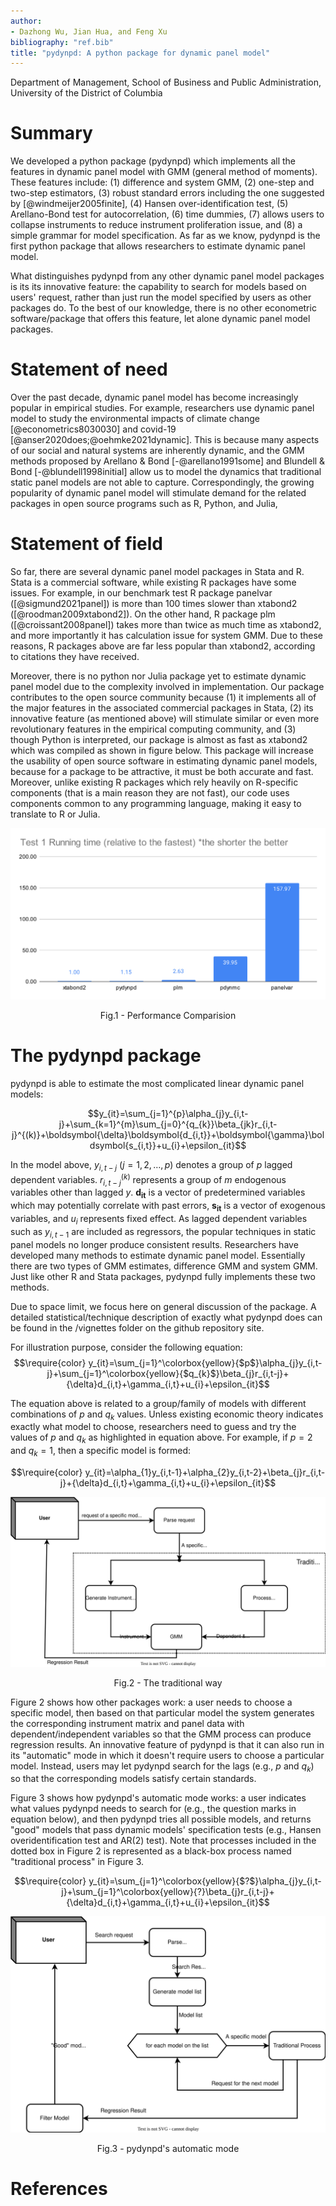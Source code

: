 ```yaml
---
author:
- Dazhong Wu, Jian Hua, and Feng Xu
bibliography: "ref.bib"
title: "pydynpd: A python package for dynamic panel model"
---
```


Department of Management, School of Business and Public Administration,
University of the District of Columbia

# Summary

We developed a python package (pydynpd) which implements all the
features in dynamic panel model with GMM (general method of moments).
These features include: (1) difference and system GMM, (2) one-step and
two-step estimators, (3) robust standard errors including the one
suggested by [@windmeijer2005finite], (4) Hansen over-identification test, (5)
Arellano-Bond test for autocorrelation, (6) time dummies, (7) allows
users to collapse instruments to reduce instrument proliferation issue,
and (8) a simple grammar for model specification. As far as we know, pydynpd is the first python package that allows researchers to estimate dynamic panel model.

What distinguishes pydynpd from any other dynamic panel model packages is its its innovative feature: the capability to search for models based on users' request, rather than just run the model specified by users as other packages do. To the best of our knowledge, there is no other econometric software/package that offers this feature, let alone dynamic panel model packages.

# Statement of need 
Over the past decade, dynamic panel model has become increasingly
popular in empirical studies. For example, researchers use dynamic panel
model to study the environmental impacts of climate change [@econometrics8030030] and covid-19 [@anser2020does;@oehmke2021dynamic].
This is because many aspects of our social and natural systems are
inherently dynamic, and the GMM methods proposed by Arellano & Bond [-@arellano1991some] and Blundell & Bond [-@blundell1998initial] allow us to model the dynamics that
traditional static panel models are not able to capture.
Correspondingly, the growing popularity of dynamic panel model will
stimulate demand for the related packages in open source programs such
as R, Python, and Julia,

# Statement of field 
So far, there are several dynamic panel model packages in Stata and R.
Stata is a commercial software, while existing R packages have some
issues. For example, in our benchmark test R package panelvar ([@sigmund2021panel]) is more than 100 times slower than xtabond2 ([@roodman2009xtabond2]). On the other hand, R package plm ([@croissant2008panel])
takes more than twice as much time as xtabond2, and more importantly it
has calculation issue for system GMM. Due to these reasons, R
packages above are far less popular than xtabond2, according to citations they
have received.

Moreover, there is no python nor Julia package yet to estimate dynamic
panel model due to the complexity involved in implementation. Our
package contributes to the open source community because (1) it
implements all of the major features in the associated commercial packages in
Stata, (2) its innovative feature (as mentioned above) will stimulate similar or even more revolutionary features in the empirical computing community, and (3) though Python is interpreted, our package is almost as
fast as xtabond2 which was compiled as shown in figure below. This package will increase the usability of open source software in estimating dynamic panel models, because for a package to be attractive, it must be both accurate and fast. Moreover, unlike existing R
packages which rely heavily on R-specific components (that is a main
reason they are not fast), our code uses components common to any
programming language, making it easy to translate to R or Julia.

<p align = "center">
<img src = "./../Benchmark/images/Test_1.svg">
</p>
<p align = "center">
Fig.1 - Performance Comparision 
</p>

# The pydynpd package 

pydynpd is able to estimate the most complicated linear dynamic panel
models:

$$y_{it}=\sum_{j=1}^{p}\alpha_{j}y_{i,t-j}+\sum_{k=1}^{m}\sum_{j=0}^{q_{k}}\beta_{jk}r_{i,t-j}^{(k)}+\boldsymbol{\delta}\boldsymbol{d_{i,t}}+\boldsymbol{\gamma}\boldsymbol{s_{i,t}}+u_{i}+\epsilon_{it}$$

In the model above, $y_{i,t-j}$ ($j=1,2,\ldots,p$) denotes a group of
$p$ lagged dependent variables. $r_{i,t-j}^{(k)}$ represents a group of
$m$ endogenous variables other than lagged $y$. $\boldsymbol{d_{it}}$ is
a vector of predetermined variables which may potentially correlate with
past errors, $\boldsymbol{s_{it}}$ is a vector of exogenous variables,
and $u_{i}$ represents fixed effect. As lagged dependent variables such as $y_{i,t-1}$ are included as regressors, the
popular techniques in static panel models no longer produce consistent
results. Researchers have developed many methods to estimate dynamic
panel model. Essentially there are two types of GMM estimates,
difference GMM and system GMM. Just like other R and Stata packages, pydynpd fully implements these two methods.

Due to space limit, we focus here on general discussion of the package. A detailed statistical/technique description of exactly what pydynpd does can be found in the /vignettes folder on the github repository site. 

For illustration purpose, consider the following equation:
$$\require{color} y_{it}=\sum_{j=1}^\colorbox{yellow}{$p$}\alpha_{j}y_{i,t-j}+\sum_{j=1}^\colorbox{yellow}{$q_{k}$}\beta_{j}r_{i,t-j}+{\delta}d_{i,t}+\gamma_{i,t}+u_{i}+\epsilon_{it}$$

The equation above is related to a group/family of models with different combinations of $p$ and $q_{k}$ values. Unless existing economic theory indicates exactly what model to choose, researchers need to guess and try the values of $p$ and $q_{k}$ as highlighted in equation above. For example, if $p=2$ and $q_{k}=1$, then a specific model is formed:

$$\require{color} y_{it}=\alpha_{1}y_{i,t-1}+\alpha_{2}y_{i,t-2}+\beta_{j}r_{i,t-j}+{\delta}d_{i,t}+\gamma_{i,t}+u_{i}+\epsilon_{it}$$

<p align = "center">
<img src = "Images/traditional.svg">
</p>
<p align = "center">
Fig.2 - The traditional way
</p>


Figure 2 shows how other packages work: a user needs to choose a specific model, then based on that particular model the system generates the corresponding instrument matrix and panel data with dependent/independent variables so that the GMM process can produce regression results. An innovative feature of pydynpd is that it can also run in its "automatic" mode in which it doesn't require users to choose a particular model. Instead, users may let pydynpd search for the lags (e.g., $p$ and $q_{k}$) so that the corresponding models satisfy certain standards.

Figure 3 shows how pydynpd's automatic mode works: a user indicates what values pydynpd needs to search for (e.g., the question marks in equation below), and then pydynpd tries all possible models, and returns "good" models that pass dynamic models' specification tests (e.g., Hansen overidentification test and AR(2) test). Note that processes included in the dotted box in Figure 2 is represented as a black-box process named "traditional process" in Figure 3.

$$\require{color} y_{it}=\sum_{j=1}^\colorbox{yellow}{$?$}\alpha_{j}y_{i,t-j}+\sum_{j=1}^\colorbox{yellow}{?}\beta_{j}r_{i,t-j}+{\delta}d_{i,t}+\gamma_{i,t}+u_{i}+\epsilon_{it}$$



<p align = "center">
<img src = "Images/new_struct.svg">
</p>
<p align = "center">
Fig.3 - pydynpd's automatic mode
</p>






# References

